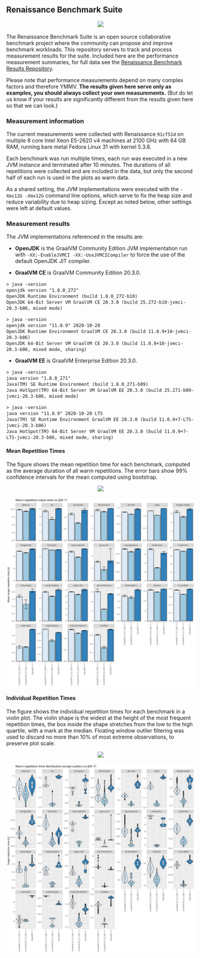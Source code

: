 ## Renaissance Benchmark Suite

<p align="center"><img height="180px" src="https://github.com/renaissance-benchmarks/renaissance/raw/master/website/resources/images/mona-lisa-round.png"/></p>

The Renaissance Benchmark Suite is an open source collaborative benchmark project where the community can propose and improve benchmark workloads.
This repository serves to track and process measurement results for the suite.
Included here are the performance measurement summaries, for full data see the
[Renaissance Benchmark Results Repository](https://zenodo.org/communities/renaissance).

Please note that performance measurements depend on many complex factors and therefore YMMV.
**The results given here serve only as examples, you should always collect your own measurements.**
(But do let us know if your results are significantly different from the results given here so that we can look.)

### Measurement information

The current measurements were collected with Renaissance `91cf51d` on multiple
8 core Intel Xeon E5-2620 v4 machines at 2100 GHz with 64 GB RAM,
running bare metal Fedora Linux 31 with kernel 5.3.8.

Each benchmark was run multiple times, each run was executed in a new JVM instance and terminated after 10 minutes.
The durations of all repetitions were collected and are included in the data,
but only the second half of each run is used in the plots as warm data.

As a shared setting, the JVM implementations were executed with the `-Xms12G -Xmx12G` command line options,
which serve to fix the heap size and reduce variability due to heap sizing.
Except as noted below, other settings were left at default values.

### Measurement results

The JVM implementations referenced in the results are:

- **OpenJDK** is the GraalVM Community Edition JVM implementation run with `-XX:-EnableJVMCI -XX:-UseJVMCICompiler` to force the use of the default OpenJDK JIT compiler.

- **GraalVM CE** is GraalVM Community Edition 20.3.0.
```
> java -version
openjdk version "1.8.0_272"
OpenJDK Runtime Environment (build 1.8.0_272-b10)
OpenJDK 64-Bit Server VM GraalVM CE 20.3.0 (build 25.272-b10-jvmci-20.3-b06, mixed mode)
```
```
> java -version
openjdk version "11.0.9" 2020-10-20
OpenJDK Runtime Environment GraalVM CE 20.3.0 (build 11.0.9+10-jvmci-20.3-b06)
OpenJDK 64-Bit Server VM GraalVM CE 20.3.0 (build 11.0.9+10-jvmci-20.3-b06, mixed mode, sharing)
```

- **GraalVM EE** is GraalVM Enterprise Edition 20.3.0.
```
> java -version
java version "1.8.0_271"
Java(TM) SE Runtime Environment (build 1.8.0_271-b09)
Java HotSpot(TM) 64-Bit Server VM GraalVM EE 20.3.0 (build 25.271-b09-jvmci-20.3-b06, mixed mode)
```
```
> java -version
java version "11.0.9" 2020-10-20 LTS
Java(TM) SE Runtime Environment GraalVM EE 20.3.0 (build 11.0.9+7-LTS-jvmci-20.3-b06)
Java HotSpot(TM) 64-Bit Server VM GraalVM EE 20.3.0 (build 11.0.9+7-LTS-jvmci-20.3-b06, mixed mode, sharing)
```

#### Mean Repetition Times

The figure shows the mean repetition time for each benchmark, computed as the average duration of all warm repetitions.
The error bars show 99% confidence intervals for the mean computed using bootstrap.

<p align="center"><img src="https://github.com/renaissance-benchmarks/measurements/raw/master/mean-bar-jdk-8-time.png"/></p>
<p align="center"><img src="https://github.com/renaissance-benchmarks/measurements/raw/master/mean-bar-jdk-11-time.png"/></p>

#### Individual Repetition Times

The figure shows the individual repetition times for each benchmark in a violin plot.
The violin shape is the widest at the height of the most frequent repetition times,
the box inside the shape stretches from the low to the high quartile,
with a mark at the median.
Floating window outlier filtering was used to discard no more than 10% of most extreme observations, to preserve plot scale.

<p align="center"><img src="https://github.com/renaissance-benchmarks/measurements/raw/master/samples-violin-jdk-8-time-warm-inliers.png"/></p>
<p align="center"><img src="https://github.com/renaissance-benchmarks/measurements/raw/master/samples-violin-jdk-11-time-warm-inliers.png"/></p>
